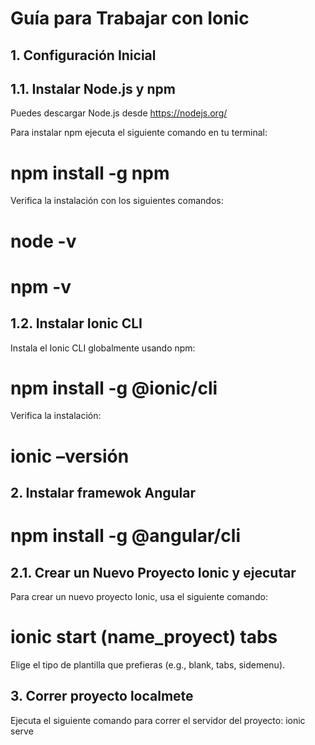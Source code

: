 # Guía para Trabajar con Ionic
## 1. Configuración Inicial
## 1.1. Instalar Node.js y npm
Puedes descargar Node.js desde https://nodejs.org/

Para instalar npm ejecuta el siguiente comando en tu terminal: 
# npm install -g npm
Verifica la instalación con los siguientes comandos:
# node -v
# npm -v

## 1.2. Instalar Ionic CLI
Instala el Ionic CLI globalmente usando npm:
# npm install -g @ionic/cli

Verifica la instalación:
# ionic –versión

## 2. Instalar framewok Angular 
# npm install -g @angular/cli

## 2.1. Crear un Nuevo Proyecto Ionic y ejecutar
Para crear un nuevo proyecto Ionic, usa el siguiente comando:
# ionic start (name_proyect) tabs
Elige el tipo de plantilla que prefieras (e.g., blank, tabs, sidemenu).

## 3. Correr proyecto localmete
Ejecuta el siguiente comando para correr el servidor del proyecto:
ionic serve




